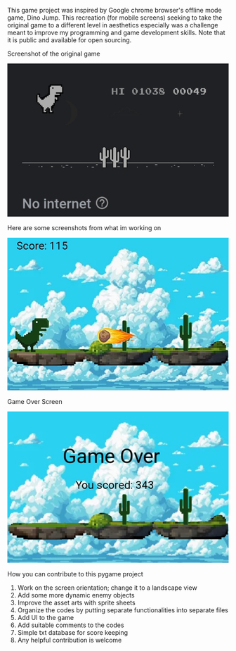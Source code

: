This game project was inspired by Google chrome browser's offline mode game, Dino Jump. This recreation (for mobile screens) seeking to take the original game to a different level in aesthetics especially was a challenge meant to improve my programming and game development skills. Note that it is public and available for open sourcing.

Screenshot of the original game

!["Screenshot"](Screenshot2.png)

Here are some screenshots from what im working on

!["Screenshot"](Screenshot.png)

Game Over Screen

!["Screenshot"](Screenshot1.png)

How you can contribute to this pygame project 
1. Work on the screen orientation; change it to a landscape view
2. Add some more dynamic enemy objects 
3. Improve the asset arts with sprite sheets
4. Organize the codes by putting separate functionalities into separate files
5. Add UI to the game
6. Add suitable comments to the codes
7. Simple txt database for score keeping 
8. Any helpful contribution is welcome 
